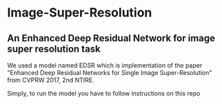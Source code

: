 # Image-Super-Resolution
## An Enhanced Deep Residual Network for image super resolution task

We used a model named EDSR which is implementation of the paper "Enhanced Deep Residual Networks for Single Image Super-Resolution" from CVPRW 2017, 2nd NTIRE.

Simply, to run the model you have to follow instructions on this repo <a href="https://github.com/sanghyun-son/EDSR-PyTorch" target="_blank"></a>

